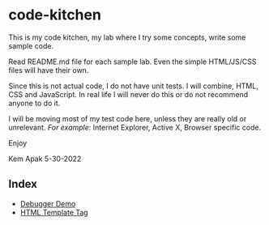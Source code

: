 # code-kitchen
This is my code kitchen, my lab where I try some concepts, write some sample code.

Read README.md file for each sample lab. Even the simple HTML/JS/CSS files will have their own. 

Since this is not actual code, I do not have unit tests. I will combine, HTML, CSS and JavaScript. 
In real life I will never do this or do not recommend anyone to do it.

I will be moving most of my test code here, unless they are really old or unrelevant. _For example:_ Internet Explorer,
Active X, Browser specific code.

Enjoy

Kem Apak 5-30-2022

## Index
- [Debugger Demo](src/debugger-demo/README.md)
- [HTML Template Tag](src/html-template-tag/README.md)